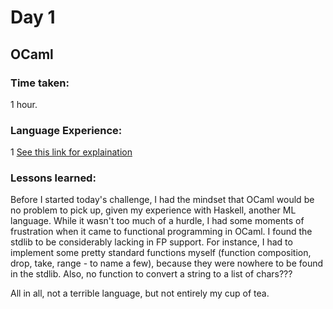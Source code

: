 # Day 1
## OCaml

### Time taken: 

1 hour.

### Language Experience:

1 [See this link for explaination](https://github.com/okkero/Advent-of-Code-2017-random-lang/blob/master/README.md)

### Lessons learned:
Before I started today's challenge, I had the mindset that OCaml would be no
problem to pick up, given my experience with Haskell, another ML language.
While it wasn't too much of a hurdle, I had some moments of frustration when it
came to functional programming in OCaml. I found the stdlib to be considerably
lacking in FP support. For instance, I had to implement some pretty standard
functions myself (function composition, drop, take, range - to name a few),
because they were nowhere to be found in the stdlib. Also, no function to convert
a string to a list of chars???

All in all, not a terrible language, but not entirely my cup of tea.